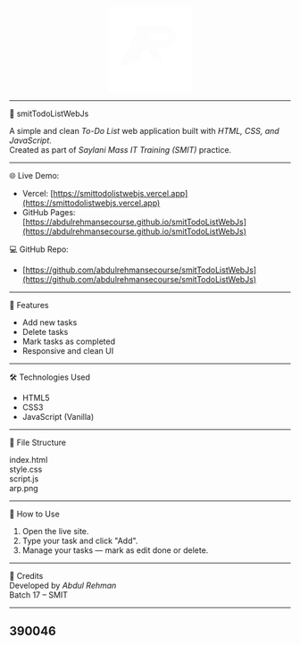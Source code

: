 <p align="center">
  <img src="assets/arp.png" alt="Project Logo" width="150"/>
</p>

---

📝 smitTodoListWebJs

A simple and clean *To-Do List* web application built with *HTML, CSS, and JavaScript*.  
Created as part of *Saylani Mass IT Training (SMIT)* practice.

---

🌐 Live Demo:  
- Vercel: [https://smittodolistwebjs.vercel.app](https://smittodolistwebjs.vercel.app)  
- GitHub Pages: [https://abdulrehmansecourse.github.io/smitTodoListWebJs](https://abdulrehmansecourse.github.io/smitTodoListWebJs)

💻 GitHub Repo:  
- [https://github.com/abdulrehmansecourse/smitTodoListWebJs](https://github.com/abdulrehmansecourse/smitTodoListWebJs)

---

🚀 Features
- Add new tasks
- Delete tasks
- Mark tasks as completed
- Responsive and clean UI

---

🛠 Technologies Used
- HTML5
- CSS3
- JavaScript (Vanilla)

---

📂 File Structure

index.html  
style.css  
script.js  
arp.png

---

📢 How to Use
1. Open the live site.
2. Type your task and click "Add".
3. Manage your tasks — mark as edit done or delete.

---

🙌 Credits  
Developed by *Abdul Rehman*  
Batch 17 – SMIT 

---
390046  
---
